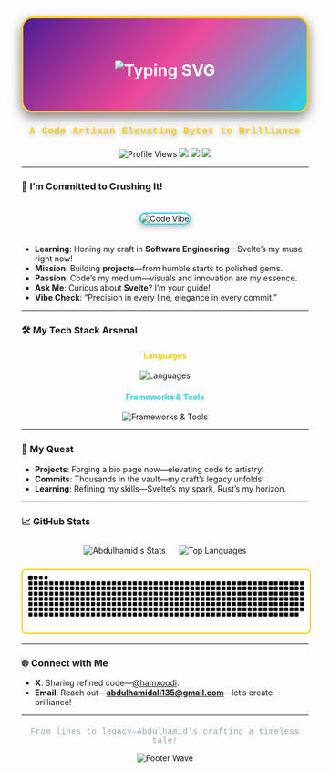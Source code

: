 <!-- README.md for @hamsw7 (Abdulhamid Nuredin) -->
<div align="center" style="background: linear-gradient(135deg, #4c1d95, #ec4899, #22d3ee); padding: 35px; border-radius: 20px; color: #fff; box-shadow: 0 8px 20px rgba(0,0,0,0.5); border: 3px solid #facc15; margin-bottom: 20px;">
  <h1>
    <img src="https://readme-typing-svg.demolab.com?font=Orbitron&size=40&weight=700&pause=600&color=FFFFFF&center=true&vCenter=true&width=700&height=90&lines= Hello +World!+⚡;I’m+Abdulhamid Nuredin,+Code+Maestro!;Crafting+Masterworks+Daily!" alt="Typing SVG" />
  </h1>
</div>

<h3 align="center" style="color: #facc15; font-family: 'Courier New', monospace; text-shadow: 0 2px 8px rgba(0,0,0,0.4); letter-spacing: 1px; margin-bottom: 20px;">
  A Code Artisan Elevating Bytes to Brilliance
</h3>

<p align="center">
  <img src="https://komarev.com/ghpvc/?username=hamsw7&label=Profile%20Views&color=0e75b6&style=flat" alt="Profile Views" />
  <a href="https://github.com/hamsw7"><img src="https://img.shields.io/badge/GitHub-181717?style=flat-square&logo=github&logoColor=white" /></a>
  <a href="https://twitter.com/hamxoodi"><img src="https://img.shields.io/badge/X-1DA1F2?style=flat-square&logo=x&logoColor=white" /></a>
  <a href="mailto:abdulhamidali135@gmail.com"><img src="https://img.shields.io/badge/Email-D14836?style=flat-square&logo=gmail&logoColor=white" /></a>
</p>

---

### 🌟 I’m Committed to Crushing It!

<p align="center">
  <img alt="Code Vibe" width="280" src="https://media.giphy.com/media/qgQUggAC3Pfv687qPC/giphy.gif" 
       style="border-radius: 12px; box-shadow: 0 4px 12px rgba(0,0,0,0.3); border: 2px solid #22d3ee; margin: 20px;" />
</p>

- **Learning**: Honing my craft in **Software Engineering**—Svelte’s my muse right now!
- **Mission**: Building **projects**—from humble starts to polished gems.
- **Passion**: Code’s my medium—visuals and innovation are my essence.
- **Ask Me**: Curious about **Svelte**? I’m your guide!
- **Vibe Check**: “Precision in every line, elegance in every commit.”

---

### 🛠️ My Tech Stack Arsenal
<h4 align="center" style="color: #facc15;">Languages</h4>
<p align="center">
  <img src="https://skillicons.dev/icons?i=html,css,js,ts,python,rust,cpp,java,go" height="40" alt="Languages" />
</p>

<h4 align="center" style="color: #22d3ee;">Frameworks & Tools</h4>
<p align="center">
  <img src="https://skillicons.dev/icons?i=svelte,flutter,nextjs,react,vue,express,laravel,tailwind,angular,django,graphql,fastapi,git,github" height="40" alt="Frameworks & Tools" />
</p>

---

### 🚀 My Quest
- **Projects**: Forging a bio page now—elevating code to artistry!
- **Commits**: Thousands in the vault—my craft’s legacy unfolds!
- **Learning**: Refining my skills—Svelte’s my spark, Rust’s my horizon.

---

### 📈 GitHub Stats
<p align="center">
  <img src="https://github-readme-stats.vercel.app/api?username=hamsw7&show_icons=true&theme=yeblu&hide_border=true" alt="Abdulhamid's Stats" style="margin: 10px;" />
  <img src="https://github-readme-stats.vercel.app/api/top-langs/?username=hamsw7&layout=compact&theme=radical&hide_border=true" alt="Top Languages" style="margin: 10px;" />
</p>
<p align="center">
  <img src="https://github.com/Platane/snk/raw/output/github-contribution-grid-snake.svg" alt="Contribution Snake" style="max-width: 100%; height: auto; border: 2px solid #facc15; border-radius: 8px;" />
</p>

---

### 🌐 Connect with Me
- **X**: Sharing refined code—[@hamxoodi](https://twitter.com/hamxoodi).
- **Email**: Reach out—**abdulhamidali135@gmail.com**—let’s create brilliance!

---

<p align="center" style="font-family: 'Courier New', monospace; color: #94a3b8; margin-top: 20px; letter-spacing: 0.5px;">
  From lines to legacy—Abdulhamid’s crafting a timeless tale!
</p>
<p align="center">
  <img src="https://capsule-render.vercel.app/api?type=waving&color=gradient&height=60&section=footer" alt="Footer Wave" />
</p>

